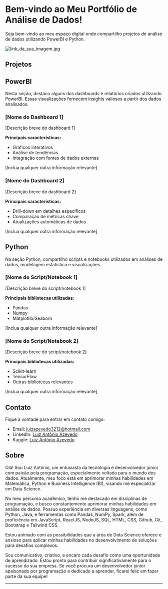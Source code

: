 # Bem-vindo ao Meu Portfólio de Análise de Dados!

Seja bem-vindo ao meu espaço digital onde compartilho projetos de análise de dados utilizando PowerBI e Python.

![link_da_sua_imagem.jpg](https://images.unsplash.com/photo-1666875753105-c63a6f3bdc86?q=80&w=1473&auto=format&fit=crop&ixlib=rb-4.0.3&ixid=M3wxMjA3fDB8MHxwaG90by1wYWdlfHx8fGVufDB8fHx8fA%3D%3D)

## Projetos

## PowerBI

Nesta seção, destaco alguns dos dashboards e relatórios criados utilizando PowerBI. Essas visualizações fornecem insights valiosos a partir dos dados analisados.

### [Nome do Dashboard 1]

[Descrição breve do dashboard 1]

**Principais características:**
- Gráficos interativos
- Análise de tendências
- Integração com fontes de dados externas

[Inclua qualquer outra informação relevante]

### [Nome do Dashboard 2]

[Descrição breve do dashboard 2]

**Principais características:**
- Drill-down em detalhes específicos
- Comparação de métricas chave
- Atualizações automáticas de dados

[Inclua qualquer outra informação relevante]

## Python

Na seção Python, compartilho scripts e notebooks utilizados em análises de dados, modelagem estatística e visualizações.

### [Nome do Script/Notebook 1]

[Descrição breve do script/notebook 1]

**Principais bibliotecas utilizadas:**
- Pandas
- Numpy
- Matplotlib/Seaborn

[Inclua qualquer outra informação relevante]

### [Nome do Script/Notebook 2]

[Descrição breve do script/notebook 2]

**Principais bibliotecas utilizadas:**
- Scikit-learn
- TensorFlow
- Outras bibliotecas relevantes

[Inclua qualquer outra informação relevante]

## Contato

Fique à vontade para entrar em contato comigo:

- Email: luizazevedo3212@hotmail.com
- LinkedIn: [Luiz Antônio Azevedo](https://www.linkedin.com/in/luiz-ant%C3%B4nio-azevedo-34b38b23a/)
- Kaggle: [Luiz Antônio Azevedo](https://www.linkedin.com/in/luiz-ant%C3%B4nio-azevedo-34b38b23a/)

## Sobre

Olá! Sou Luiz Antônio, um entusiasta da tecnologia e desenvolvedor júnior com paixão pela programação, especialmente voltada para o mundo dos dados. Atualmente, meu foco está em aprimorar minhas habilidades em Matemática, Python e Business Intelligence (BI), visando me especializar em Data Science.

No meu percurso acadêmico, tenho me destacado em disciplinas de programação, e busco constantemente aprimorar minhas habilidades em análise de dados. Possuo experiência em diversas linguagens, como Python, Java, e ferramentas como Pandas, NumPy, Spark, além de proficiência em JavaScript, ReactJS, NodeJS, SQL, HTML, CSS, Github, Git, Bootstrap e Tailwind CSS.

Estou animado com as possibilidades que a área de Data Science oferece e ansioso para aplicar minhas habilidades no desenvolvimento de soluções para desafios complexos.

Sou comunicativo, criativo, e encaro cada desafio como uma oportunidade de aprendizado. Estou pronto para contribuir significativamente para o sucesso da sua empresa. Se você procura um desenvolvedor júnior apaixonado por programação e dedicado a aprender, ficarei feliz em fazer parte da sua equipe!

---
